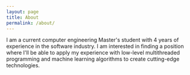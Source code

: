 ```yaml
---
layout: page
title: About
permalink: /about/
---
```


<p class="about">I am a current computer engineering Master's student with 4 years of experience in the software industry. I am interested in finding a position where I'll be able to apply my experience with low-level multithreaded programming and machine learning algorithms to create cutting-edge technologies.</p>
